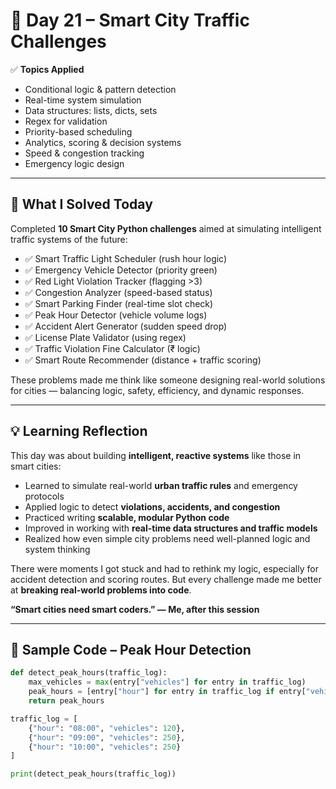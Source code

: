 # 🚦 Day 21 – Smart City Traffic Challenges 

✅ **Topics Applied**
- Conditional logic & pattern detection  
- Real-time system simulation  
- Data structures: lists, dicts, sets  
- Regex for validation  
- Priority-based scheduling  
- Analytics, scoring & decision systems  
- Speed & congestion tracking  
- Emergency logic design  

---

## 🚀 What I Solved Today

Completed **10 Smart City Python challenges** aimed at simulating intelligent traffic systems of the future:

- ✅ Smart Traffic Light Scheduler (rush hour logic)  
- ✅ Emergency Vehicle Detector (priority green)  
- ✅ Red Light Violation Tracker (flagging >3)  
- ✅ Congestion Analyzer (speed-based status)  
- ✅ Smart Parking Finder (real-time slot check)  
- ✅ Peak Hour Detector (vehicle volume logs)  
- ✅ Accident Alert Generator (sudden speed drop)  
- ✅ License Plate Validator (using regex)  
- ✅ Traffic Violation Fine Calculator (₹ logic)  
- ✅ Smart Route Recommender (distance + traffic scoring)

These problems made me think like someone designing real-world solutions for cities — balancing logic, safety, efficiency, and dynamic responses.

---

## 💡 Learning Reflection

This day was about building **intelligent, reactive systems** like those in smart cities:

- Learned to simulate real-world **urban traffic rules** and emergency protocols  
- Applied logic to detect **violations, accidents, and congestion**  
- Practiced writing **scalable, modular Python code**  
- Improved in working with **real-time data structures and traffic models**  
- Realized how even simple city problems need well-planned logic and system thinking

There were moments I got stuck and had to rethink my logic, especially for accident detection and scoring routes. But every challenge made me better at **breaking real-world problems into code**.

**“Smart cities need smart coders.” — Me, after this session**

---

## 🧪 Sample Code – Peak Hour Detection

```python
def detect_peak_hours(traffic_log):
    max_vehicles = max(entry["vehicles"] for entry in traffic_log)
    peak_hours = [entry["hour"] for entry in traffic_log if entry["vehicles"] == max_vehicles]
    return peak_hours

traffic_log = [
    {"hour": "08:00", "vehicles": 120},
    {"hour": "09:00", "vehicles": 250},
    {"hour": "10:00", "vehicles": 250}
]

print(detect_peak_hours(traffic_log))
